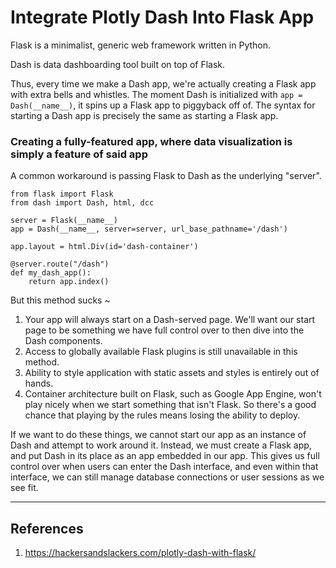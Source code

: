 # Integrate Plotly Dash Into Flask App

Flask is a minimalist, generic web framework written in Python.

Dash is data dashboarding tool built on top of Flask.

Thus, every time we make a Dash app, we're actually creating a Flask app with extra bells and whistles. The moment Dash is initialized with `app = Dash(__name__)`, it spins up a Flask app to piggyback off of. The syntax for starting a Dash app is precisely the same as starting a Flask app.

### Creating a fully-featured app, where data visualization is simply a feature of said app
A common workaround is passing Flask to Dash as the underlying "server".

```
from flask import Flask
from dash import Dash, html, dcc

server = Flask(__name__)
app = Dash(__name__, server=server, url_base_pathname='/dash')

app.layout = html.Div(id='dash-container')

@server.route("/dash")
def my_dash_app():
    return app.index()
```

But this method sucks ~

1. Your app will always start on a Dash-served page. We'll want our start page to be something we have full control over to then dive into the Dash components.
2. Access to globally available Flask plugins is still unavailable in this method.
3. Ability to style application with static assets and styles is entirely out of hands.
4. Container architecture built on Flask, such as Google App Engine, won't play nicely when we start something that isn't Flask. So there's a good chance that playing by the rules means losing the ability to deploy.

If we want to do these things, we cannot start our app as an instance of Dash and attempt to work around it. Instead, we must create a Flask app, and put Dash in its place as an app embedded in our app. This gives us full control over when users can enter the Dash interface, and even within that interface, we can still manage database connections or user sessions as we see fit.


------------------

## References
1. https://hackersandslackers.com/plotly-dash-with-flask/
